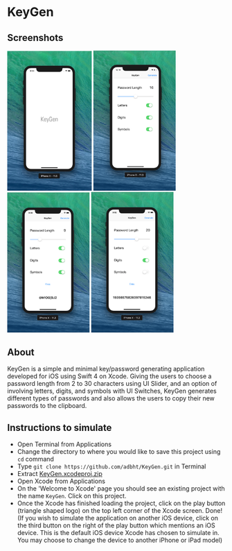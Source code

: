 # KeyGen

## Screenshots
<img src="https://github.com/adbht/KeyGen/blob/master/Screenshots/Launch%20Screen.jpg" width="195">                                     <img src="https://github.com/adbht/KeyGen/blob/master/Screenshots/Default%20Screen%20at%20Launch.png" width="190">                       <img src="https://github.com/adbht/KeyGen/blob/master/Screenshots/Generating%20Password%20(Example%202).png" width="190">               <img src="https://github.com/adbht/KeyGen/blob/master/Screenshots/Generating%20Password%20(Example%203).png" width="190">   

## About
KeyGen is a simple and minimal key/password generating application developed for iOS using Swift 4 on Xcode. Giving the users to choose a password length from 2 to 30 characters using UI Slider, and an option of involving letters, digits, and symbols with UI Switches, KeyGen generates different types of passwords and also allows the users to copy their new passwords to the clipboard.

## Instructions to simulate
   - Open Terminal from Applications
   - Change the directory to where you would like to save this project using ```cd``` command
   - Type ```git clone https://github.com/adbht/KeyGen.git``` in Terminal
   - Extract [KeyGen.xcodeproj.zip](https://github.com/adbht/KeyGen/blob/master/KeyGen.xcodeproj.zip)
   - Open Xcode from Applications
   - On the 'Welcome to Xcode' page you should see an existing project with the name ```KeyGen```. Click on this project.
   - Once the Xcode has finished loading the project, click on the play button (triangle shaped logo) on the top left corner of the Xcode screen. Done! (If you wish to simulate the application on another iOS device, click on the third button on the right of the play button which mentions an iOS device. This is the default iOS device Xcode has chosen to simulate in. You may choose to change the device to another iPhone or iPad model)

